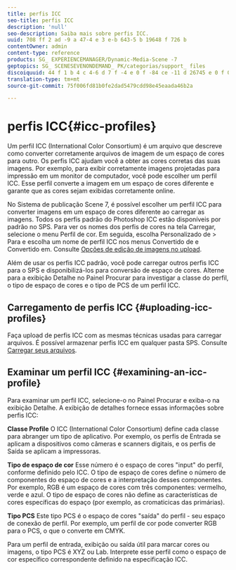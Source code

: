 ```yaml
---
title: perfis ICC
seo-title: perfis ICC
description: 'null'
seo-description: Saiba mais sobre perfis ICC.
uuid: 708 ff 2 ad -9 a 47-4 e 3 e-b 643-5 b 19648 f 726 b
contentOwner: admin
content-type: reference
products: SG_ EXPERIENCEMANAGER/Dynamic-Media-Scene -7
geptopics: SG_ SCENESEVENONDEMAND_ PK/categorias/support_ files
discoiquuid: 44 f 1 b 4 c 4-6 d 7 f -4 e 0 f -84 ce -11 d 26745 e 0 f 0
translation-type: tm+mt
source-git-commit: 75f006fd81b0fe2dad5479cdd98e45eaada46b2a

---
```



# perfis ICC{#icc-profiles}

Um perfil ICC (International Color Consortium) é um arquivo que descreve como converter corretamente arquivos de imagem de um espaço de cores para outro. Os perfis ICC ajudam você a obter as cores corretas das suas imagens. Por exemplo, para exibir corretamente imagens projetadas para impressão em um monitor de computador, você pode escolher um perfil ICC. Esse perfil converte a imagem em um espaço de cores diferente e garante que as cores sejam exibidas corretamente online.

No Sistema de publicação Scene 7, é possível escolher um perfil ICC para converter imagens em um espaço de cores diferente ao carregar as imagens. Todos os perfis padrão do Photoshop ICC estão disponíveis por padrão no SPS. Para ver os nomes dos perfis de cores na tela Carregar, selecione o menu Perfil de cor. Em seguida, escolha Personalizado de &gt; Para e escolha um nome de perfil ICC nos menus Convertido de e Convertido em. Consulte [Opções de edição de imagens no upload](image-editing-options-upload.md#image-editing-options-at-upload).

Além de usar os perfis ICC padrão, você pode carregar outros perfis ICC para o SPS e disponibilizá-los para conversão de espaço de cores. Alterne para a exibição Detalhe no Painel Procurar para investigar a classe do perfil, o tipo de espaço de cores e o tipo de PCS de um perfil ICC.

## Carregamento de perfis ICC {#uploading-icc-profiles}

Faça upload de perfis ICC com as mesmas técnicas usadas para carregar arquivos. É possível armazenar perfis ICC em qualquer pasta SPS. Consulte [Carregar seus arquivos](uploading-files.md#uploading_your_files).

## Examinar um perfil ICC {#examining-an-icc-profile}

Para examinar um perfil ICC, selecione-o no Painel Procurar e exiba-o na exibição Detalhe. A exibição de detalhes fornece essas informações sobre perfis ICC:

**Classe Profile** O ICC (International Color Consortium) define cada classe para abranger um tipo de aplicativo. Por exemplo, os perfis de Entrada se aplicam a dispositivos como câmeras e scanners digitais, e os perfis de Saída se aplicam a impressoras.

**Tipo de espaço de cor** Esse número é o espaço de cores "input" do perfil, conforme definido pelo ICC. O tipo de espaço de cores define o número de componentes do espaço de cores e a interpretação desses componentes. Por exemplo, RGB é um espaço de cores com três componentes: vermelho, verde e azul. O tipo de espaço de cores não define as características de cores específicas do espaço (por exemplo, as cromaticicas das primárias).

**Tipo PCS** Este tipo PCS é o espaço de cores "saída" do perfil - seu espaço de conexão de perfil. Por exemplo, um perfil de cor pode converter RGB para o PCS, o que o converte em CMYK.

Para um perfil de entrada, exibição ou saída útil para marcar cores ou imagens, o tipo PCS é XYZ ou Lab. Interprete esse perfil como o espaço de cor específico correspondente definido na especificação ICC.
